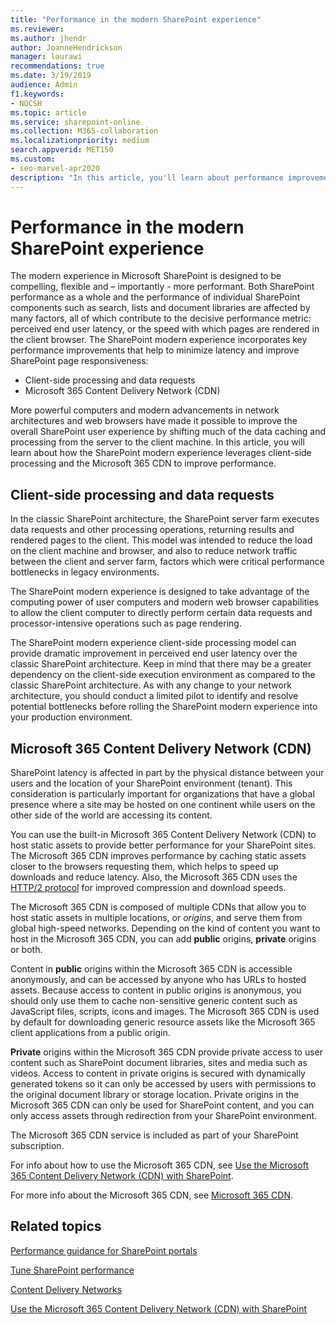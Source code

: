 ```yaml
---
title: "Performance in the modern SharePoint experience"
ms.reviewer: 
ms.author: jhendr
author: JoanneHendrickson
manager: laurawi
recommendations: true
ms.date: 3/19/2019
audience: Admin
f1.keywords:
- NOCSH
ms.topic: article
ms.service: sharepoint-online
ms.collection: M365-collaboration
ms.localizationpriority: medium
search.appverid: MET150
ms.custom:
- seo-marvel-apr2020
description: "In this article, you'll learn about performance improvements made in the SharePoint modern experience."
---
```


# Performance in the modern SharePoint experience

The modern experience in Microsoft SharePoint is designed to be compelling, flexible and – importantly - more performant. Both SharePoint performance as a whole and the performance of individual SharePoint components such as search, lists and document libraries are affected by many factors, all of which contribute to the decisive performance metric: perceived end user latency, or the speed with which pages are rendered in the client browser. The SharePoint modern experience incorporates key performance improvements that help to minimize latency and improve SharePoint page responsiveness:

+ Client-side processing and data requests
+ Microsoft 365 Content Delivery Network (CDN)

More powerful computers and modern advancements in network architectures and web browsers have made it possible to improve the overall SharePoint user experience by shifting much of the data caching and processing from the server to the client machine. In this article, you will learn about how the SharePoint modern experience leverages client-side processing and the Microsoft 365 CDN to improve performance.

## Client-side processing and data requests

In the classic SharePoint architecture, the SharePoint server farm executes data requests and other processing operations, returning results and rendered pages to the client. This model was intended to reduce the load on the client machine and browser, and also to reduce network traffic between the client and server farm, factors which were critical performance bottlenecks in legacy environments.

The SharePoint modern experience is designed to take advantage of the computing power of user computers and modern web browser capabilities to allow the client computer to directly perform certain data requests and processor-intensive operations such as page rendering.

The SharePoint modern experience client-side processing model can provide dramatic improvement in perceived end user latency over the classic SharePoint architecture. Keep in mind that there may be a greater dependency on the client-side execution environment as compared to the classic SharePoint architecture. As with any change to your network architecture, you should conduct a limited pilot to identify and resolve potential bottlenecks before rolling the SharePoint modern experience into your production environment.

## Microsoft 365 Content Delivery Network (CDN)

SharePoint latency is affected in part by the physical distance between your users and the location of your SharePoint environment (tenant). This consideration is particularly important for organizations that have a global presence where a site may be hosted on one continent while users on the other side of the world are accessing its content.

You can use the built-in Microsoft 365 Content Delivery Network (CDN) to host static assets to provide better performance for your SharePoint sites. The Microsoft 365 CDN improves performance by caching static assets closer to the browsers requesting them, which helps to speed up downloads and reduce latency. Also, the Microsoft 365 CDN uses the [HTTP/2 protocol](https://en.wikipedia.org/wiki/HTTP/2) for improved compression and download speeds.

The Microsoft 365 CDN is composed of multiple CDNs that allow you to host static assets in multiple locations, or _origins_, and serve them from global high-speed networks. Depending on the kind of content you want to host in the Microsoft 365 CDN, you can add **public** origins, **private** origins or both.

Content in **public** origins within the Microsoft 365 CDN is accessible anonymously, and can be accessed by anyone who has URLs to hosted assets. Because access to content in public origins is anonymous, you should only use them to cache non-sensitive generic content such as JavaScript files, scripts, icons and images. The Microsoft 365 CDN is used by default for downloading generic resource assets like the Microsoft 365 client applications from a public origin.

**Private** origins within the Microsoft 365 CDN provide private access to user content such as SharePoint document libraries, sites and media such as videos. Access to content in private origins is secured with dynamically generated tokens so it can only be accessed by users with permissions to the original document library or storage location. Private origins in the Microsoft 365 CDN can only be used for SharePoint content, and you can only access assets through redirection from your SharePoint environment.

The Microsoft 365 CDN service is included as part of your SharePoint subscription.

For info about how to use the Microsoft 365 CDN, see [Use the Microsoft 365 Content Delivery Network (CDN) with SharePoint](/Office365/Enterprise/use-office-365-cdn-with-spo).

For more info about the Microsoft 365 CDN, see [Microsoft 365 CDN](/Office365/Enterprise/content-delivery-networks).

## Related topics

[Performance guidance for SharePoint portals](/sharepoint/dev/solution-guidance/portal-performance)

[Tune SharePoint performance](/office365/enterprise/tune-sharepoint-online-performance)

[Content Delivery Networks](/Office365/Enterprise/content-delivery-networks)

[Use the Microsoft 365 Content Delivery Network (CDN) with SharePoint](/Office365/Enterprise/use-office-365-cdn-with-spo)
